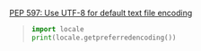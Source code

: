 [PEP 597: Use UTF-8 for default text file encoding](https://discuss.python.org/t/pep-597-use-utf-8-for-default-text-file-encoding/1819)

> ```python
> import locale
> print(locale.getpreferredencoding())
> ```


